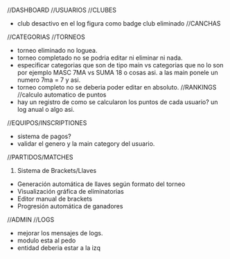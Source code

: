 //DASHBOARD
//USUARIOS
//CLUBES
- club desactivo en el log figura como badge club eliminado
  //CANCHAS

//CATEGORIAS
//TORNEOS
- torneo eliminado no loguea.
- torneo completado no se podria editar ni eliminar ni nada.
- especificar categorias que son de tipo main vs categorias que no lo son por ejemplo MASC 7MA vs SUMA 18 o cosas asi. a las main ponele un numero 7ma = 7 y asi.
- torneo completo no se deberia poder editar en absoluto.
//RANKINGS
  //calculo automatico de puntos
- hay un registro de como se calcularon los puntos de cada usuario? un log anual o algo asi.

//EQUIPOS/INSCRIPTIONES
- sistema de pagos?
- validar el genero y la main category del usuario.

//PARTIDOS/MATCHES
  1. Sistema de Brackets/Llaves
  - Generación automática de llaves según formato del torneo
  - Visualización gráfica de eliminatorias
  - Editor manual de brackets
  - Progresión automática de ganadores 

//ADMIN
//LOGS
- mejorar los mensajes de logs.
- modulo esta al pedo
- entidad deberia estar a la izq